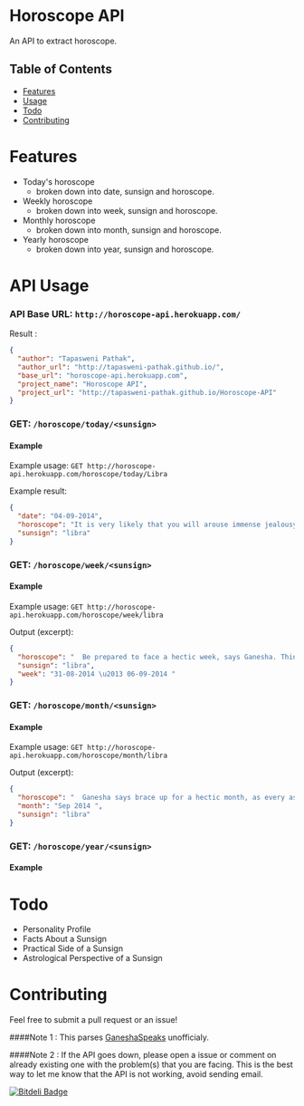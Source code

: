 Horoscope API
======


An API to extract horoscope.

## Table of Contents

* [Features](#features)
* [Usage](#api-usage)
* [Todo](#todo)
* [Contributing](#contributing)

# Features

* Today's horoscope 
  * broken down into date, sunsign and horoscope.
* Weekly horoscope
  * broken down into week, sunsign and horoscope.
* Monthly horoscope
  * broken down into month, sunsign and horoscope.
* Yearly horoscope
  * broken down into year, sunsign and horoscope.

# API Usage
### API Base URL: `http://horoscope-api.herokuapp.com/`

Result :
```json
{
  "author": "Tapasweni Pathak", 
  "author_url": "http://tapasweni-pathak.github.io/", 
  "base_url": "horoscope-api.herokuapp.com", 
  "project_name": "Horoscope API", 
  "project_url": "http://tapasweni-pathak.github.io/Horoscope-API"
}
```

### GET: `/horoscope/today/<sunsign>`
#### Example
Example usage: `GET http://horoscope-api.herokuapp.com/horoscope/today/Libra`

Example result:
```json
{
  "date": "04-09-2014", 
  "horoscope": "It is very likely that you will arouse immense jealousy in others with your success and growth in business. Your business rivals may attempt to dent your credit worthiness in one way or the other. You may prefer to deal with them subtly rather than confront them openly, feels Ganesha.       Astro Profile  Uncover the real you, and see for yourself the cosmic map that Almighty has constructed for you. This specific arrangement of planets, the numbers and the stars at the time you were born makes you unique. Discover such aspects through the free Astro Profile report.      Get It Now!  ", 
  "sunsign": "libra"
}
```

### GET: `/horoscope/week/<sunsign>`
#### Example
Example usage: `GET http://horoscope-api.herokuapp.com/horoscope/week/libra`

Output (excerpt):
```json
{
  "horoscope": "  Be prepared to face a hectic week, says Ganesha. Things that were dormant shall now start gaining momentum. Your financial graph will gradually start going up. Things on both the personal and professional fronts are likely to become smoother. Your relations with your bosses shall improve. Boss and You! Finding difficulty to get along with your superior in your office, our expert astrologers can help you out. Get this report to get guidance from an astrological standpoint \u2013 as this report is based on your Natal Chart, it will be fully personalised for you. You shall be spending money on friends, but they shall return the favour by holding you in high regard and showering a lot of affection on you. This week, you shall also be able to earn through contacts and your reputation shall spread through word of mouth, fetching many assignments. This week is good for working with youngsters. That is to say, if you wish to impart training to the youngsters in your company or even in your family, this is the best week. Ganesha feels your approach towards social and personal issues shall be diplomatic.   Birth Horoscope Use the power of Astrology to understand yourself in a better way and get a sense of direction and purpose in life. The cosmic imprint of the stars has a profound impact on your life. Unravel your true potential through the Birth Horoscope report, being offered for free.      Get It Now! ", 
  "sunsign": "libra", 
  "week": "31-08-2014 \u2013 06-09-2014 "
}
```

### GET: `/horoscope/month/<sunsign>`
#### Example
Example usage: `GET http://horoscope-api.herokuapp.com/horoscope/month/libra`

Output (excerpt):
```json
{
  "horoscope": "  Ganesha says brace up for a hectic month, as every aspect of your life shall keep you extremely busy. On the work front, your relations with seniors shall improve. As for work, you shall easily complete the projects assigned to you. Your social network and contacts shall matter a lot this month. You may also quit your job and start a business, to improve your financial condition. However, don\u2019t take any hasty decisions, cautions Ganesha. You are likely to be tempted to take some drastic steps to improve your finances. However, you should consult experts before undertaking anything risky. Also, start saving and chart out your investment plans. Over the course of the month, your finances shall improve gradually. Gains through investments in business are also indicated. To get some valuable tips on how to improve your financial condition even more, try the Birth Chart based report Wealth Ask a Question Detailed. As per Ganesha, your personal life may be fairly smooth this month, provided you are flexible and accommodating. Planetary positions indicate that your stubbornness may negatively affect your spouse and other members of your family.  Shani Dosha  Shani Dosha occurs when Saturn, the feared, mighty planet, is debilitated or occupies any of the Cardinal Houses (1, 4, 7, 10) in Aries, Cancer, Leo, or Scorpio or is Retrograde or Combust (by Sun) in those Houses (whatever be the Sign, except Libra, Capricorn and Aquarius) in a Horoscope. These planetary positions can cause troubles for you. Find out and deal well!    Get It Now! ", 
  "month": "Sep 2014 ", 
  "sunsign": "libra"
}
```

### GET: `/horoscope/year/<sunsign>`
#### Example
# Todo
* Personality Profile
* Facts About a Sunsign
* Practical Side of a Sunsign
* Astrological Perspective of a Sunsign

# Contributing
Feel free to submit a pull request or an issue!



####Note 1 : This parses [GaneshaSpeaks](http://www.ganeshaspeaks.com/) unofficialy.

####Note 2 : If the API goes down, please open a issue or comment on already existing one with the problem(s) that you are facing. This is the best way to let me know that the API is not working, avoid sending email. 

[![Bitdeli Badge](https://d2weczhvl823v0.cloudfront.net/tapasweni-pathak/horoscope-api/trend.png)](https://bitdeli.com/free "Bitdeli Badge")

